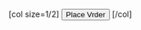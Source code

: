 [col size=1/2]
<button type="submit" class="button ladda-button secondary large expand" data-style="zoom-out" name="woocommerce_checkout_place_order" id="place_order" value="Sign Up Now"><span class="ladda-label">Place Vrder</span></button>
[/col]